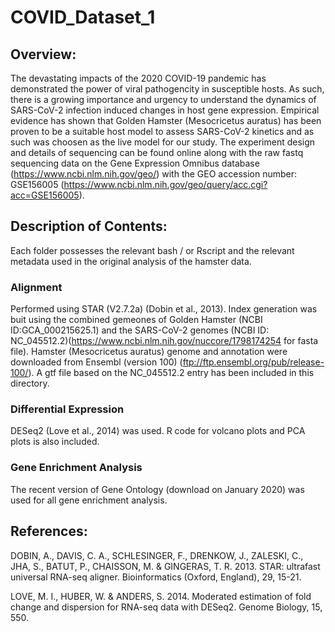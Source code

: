 # COVID_Dataset_1

## Overview: 
The devastating impacts of the 2020 COVID-19 pandemic has demonstrated the power of viral pathogencity in susceptible hosts. As such, there is a growing importance and urgency to understand the dynamics of SARS-CoV-2 infection induced changes in host gene expression.
Empirical evidence has shown that Golden Hamster (Mesocricetus auratus) has been proven to be a suitable host model to assess SARS-CoV-2 kinetics and as such was choosen as the live model for our study. The experiment design and details of sequencing can be found online along with the raw fastq sequencing data on the Gene Expression Omnibus database (https://www.ncbi.nlm.nih.gov/geo/) with the GEO accession number: GSE156005 (https://www.ncbi.nlm.nih.gov/geo/query/acc.cgi?acc=GSE156005).

## Description of Contents:

Each folder possesses the relevant bash / or Rscript and the relevant metadata used in the original analysis of the hamster data. 

### Alignment 
Performed using STAR (V2.7.2a) (Dobin et al., 2013). Index generation was buit using the combined gemeones of Golden Hamster (NCBI ID:GCA_000215625.1) and the SARS-CoV-2 genomes (NCBI ID: NC_045512.2)(https://www.ncbi.nlm.nih.gov/nuccore/1798174254 for fasta file). Hamster (Mesocricetus auratus) genome and annotation were downloaded from Ensembl (version 100) (ftp://ftp.ensembl.org/pub/release-100/). A gtf file based on the NC_045512.2 entry has been included in this directory.

### Differential Expression 
DESeq2 (Love et al., 2014) was used. R code for volcano plots and PCA plots is also included.

### Gene Enrichment Analysis
The recent version of Gene Ontology (download on January 2020) was used for all gene enrichment analysis.

## References:

DOBIN, A., DAVIS, C. A., SCHLESINGER, F., DRENKOW, J., ZALESKI, C., JHA, S., BATUT, P., CHAISSON, M. & GINGERAS, T. R. 2013. STAR: ultrafast universal RNA-seq aligner. Bioinformatics (Oxford, England), 29, 15-21.

LOVE, M. I., HUBER, W. & ANDERS, S. 2014. Moderated estimation of fold change and dispersion for RNA-seq data with DESeq2. Genome Biology, 15, 550.

